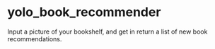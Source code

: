 # yolo_book_recommender
Input a picture of your bookshelf, and get in return a list of new book recommendations.
